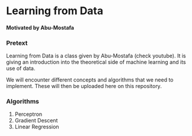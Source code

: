 # Learning from Data

#### Motivated by Abu-Mostafa

### Pretext
Learning from Data is a class given by Abu-Mostafa (check youtube). It is giving an introduction into the theoretical side of machine learning and its use of data.

We will encounter different concepts and algorithms that we need to implement. These will then be uploaded here on this repository. 

### Algorithms
1. Perceptron
2. Gradient Descent
3. Linear Regression

